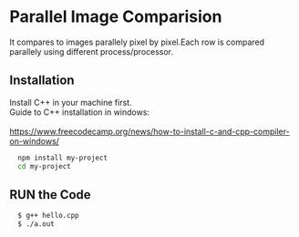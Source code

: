 
# Parallel Image Comparision

It compares to images parallely pixel by pixel.Each row is compared parallely using different process/processor.

## Installation

Install C++ in your machine first.\
Guide to C++ installation in windows:\
\
https://www.freecodecamp.org/news/how-to-install-c-and-cpp-compiler-on-windows/


```bash
  npm install my-project
  cd my-project
```
    
## RUN the Code




```bash
  $ g++ hello.cpp
  $ ./a.out
```
